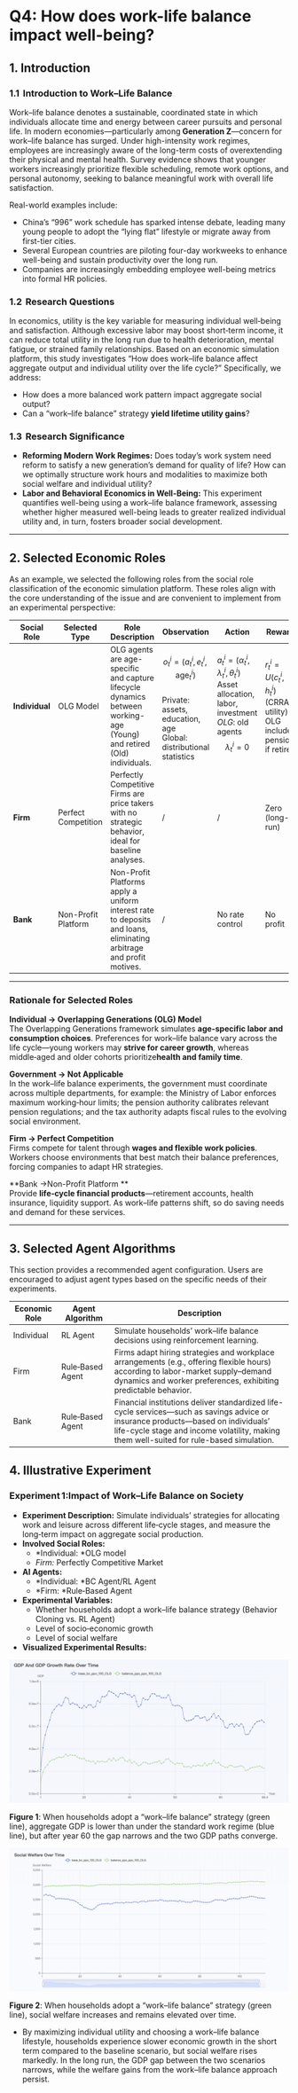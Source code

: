 # Q4: How does work-life balance impact well-being?

## 1. Introduction

### 1.1  **Introduction to Work–Life Balance**

Work–life balance denotes a sustainable, coordinated state in which individuals allocate time and energy between career pursuits and personal life. In modern economies—particularly among​**​ Generation Z**​—concern for work–life balance has surged. Under high-intensity work regimes, employees are increasingly aware of the long-term costs of overextending their physical and mental health. Survey evidence shows that younger workers increasingly prioritize flexible scheduling, remote work options, and personal autonomy, seeking to balance meaningful work with overall life satisfaction.

Real-world examples include:

* China’s “996” work schedule has sparked intense debate, leading many young people to adopt the “lying flat” lifestyle or migrate away from first-tier cities.
* Several European countries are piloting four-day workweeks to enhance well-being and sustain productivity over the long run.
* Companies are increasingly embedding employee well-being metrics into formal HR policies.

### **1.2  Research Questions**

In economics, utility is the key variable for measuring individual well‐being and satisfaction. Although excessive labor may boost short‐term income, it can reduce total utility in the long run due to health deterioration, mental fatigue, or strained family relationships. Based on an economic simulation platform, this study investigates “How does work–life balance affect aggregate output and individual utility over the life cycle?” Specifically, we address:

* How does a more balanced work pattern impact aggregate social output?
* Can a “work–life balance” strategy ​**yield lifetime utility gains**​?

### **1.3  Research Significance**

* **Reforming Modern Work Regimes:**  Does today’s work system need reform to satisfy a new generation’s demand for quality of life? How can we optimally structure work hours and modalities to maximize both social welfare and individual utility?
* **Labor and Behavioral Economics in Well-Being:**  This experiment quantifies well-being using a work–life balance framework, assessing whether higher measured well-being leads to greater realized individual utility and, in turn, fosters broader social development.

---

## **​2. Selected Economic Roles**

As an example, we selected the following roles from the social role classification of the economic simulation platform. These roles align with the core understanding of the issue and are convenient to implement from an experimental perspective:

| Social Role | Selected Type       | Role Description                                                                                                       | Observation                                                                                                                                          | Action                                                       | Reward                                               |
| ----------- | ------------------- | --------------------------------------------------------------------------------------------------------------------- | ---------------------------------------------------------------------------------------------------------------------------------------------------- | ------------------------------------------------------------ | ---------------------------------------------------- |
| **Individual**  | OLG Model           | OLG agents are age-specific and capture lifecycle dynamics between working-age (Young) and retired (Old) individuals.   | $$o_t^i = (a_t^i, e_t^i,\text{age}_t^i)$$<br/>Private: assets, education, age<br/>Global: distributional statistics                                  | $a_t^i = (\alpha_t^i, \lambda_t^i, \theta_t^i)$<br>Asset allocation, labor, investment <br/>*OLG*: old agents $$\lambda_t^i = 0$$                               |$r_t^i = U(c_t^i, h_t^i)$ (CRRA utility)<br/>OLG includes pension if retired |
| **Firm**       | Perfect Competition | Perfectly Competitive Firms are price takers with no strategic behavior, ideal for baseline analyses.                 | /                                                                                                                                                    | /                                                            | Zero (long-run)                                      |
| **Bank**       | Non-Profit Platform | Non-Profit Platforms apply a uniform interest rate to deposits and loans, eliminating arbitrage and profit motives.   | /                                                                                                                                                    | No rate control                                              | No profit                                            |


---

### Rationale for Selected Roles

**Individual → Overlapping Generations (OLG) Model**  
The Overlapping Generations framework simulates ​**age‑specific labor and consumption choices**​. Preferences for work–life balance vary across the life cycle—young workers may ​**strive for career growth**​, whereas middle‑aged and older cohorts prioritize ​**health and family time**​.

**Government → Not Applicable**  
In the work–life balance experiments, the government must coordinate across multiple departments, for example: the Ministry of Labor enforces maximum working‐hour limits; the pension authority calibrates relevant pension regulations; and the tax authority adapts fiscal rules to the evolving social environment.

**Firm → Perfect Competition**  
Firms compete for talent through ​**wages and flexible work policies**​. Workers choose environments that best match their balance preferences, forcing companies to adapt HR strategies.

**Bank →Non-Profit Platform **  
Provide ​**life‑cycle financial products**​—retirement accounts, health insurance, liquidity support. As work–life patterns shift, so do saving needs and demand for these services.

---

## **​3. Selected Agent Algorithms**

This section provides a recommended agent configuration. Users are encouraged to adjust agent types based on the specific needs of their experiments.

| Economic Role | Agent Algorithm        | Description                                                  |
| ------------- | ---------------------- | ------------------------------------------------------------ |
| Individual             | RL Agent          | Simulate households’ work–life balance decisions using reinforcement learning.                                                                                                                                                 |
| Firm                 | Rule‑Based Agent | Firms adapt hiring strategies and workplace arrangements (e.g., offering flexible hours) according to labor-market supply–demand dynamics and worker preferences, exhibiting predictable behavior.                              |
| Bank | Rule‑Based Agent | Financial institutions deliver standardized life-cycle services—such as savings advice or insurance products—based on individuals’ life-cycle stage and income volatility, making them well-suited for rule-based simulation. |

## **​4. Illustrative Experiment**

### Experiment 1:Impact of Work–Life Balance on Society

* **Experiment Description:**
  Simulate individuals’ strategies for allocating work and leisure across different life‐cycle stages, and measure the long‐term impact on aggregate social production.
* **Involved Social Roles:**
  * *Individual: ​*OLG model
  * *Firm:* Perfectly Competitive Market
* **AI Agents:**
  * *Individual: ​*BC Agent/RL Agent
  * *Firm: ​*Rule‐Based Agent
* **Experimental Variables:**
  * Whether households adopt a work–life balance strategy (Behavior Cloning vs. RL Agent)
  * Level of socio‐economic growth
  * Level of social welfare
* **Visualized Experimental Results:**

![Individual Q4 P1](../img/Individual%20Q4%20P1.png)

**Figure 1**: When households adopt a “work–life balance” strategy (green line), aggregate GDP is lower than under the standard work regime (blue line), but after year 60 the gap narrows and the two GDP paths converge.

![Individual Q4 P2](../img/Individual%20Q4%20P2.png)

**Figure 2**: When households adopt a “work–life balance” strategy (green line), social welfare increases and remains elevated over time.

* By maximizing individual utility and choosing a work–life balance lifestyle, households experience slower economic growth in the short term compared to the baseline scenario, but social welfare rises markedly. In the long run, the GDP gap between the two scenarios narrows, while the welfare gains from the work–life balance approach persist.


